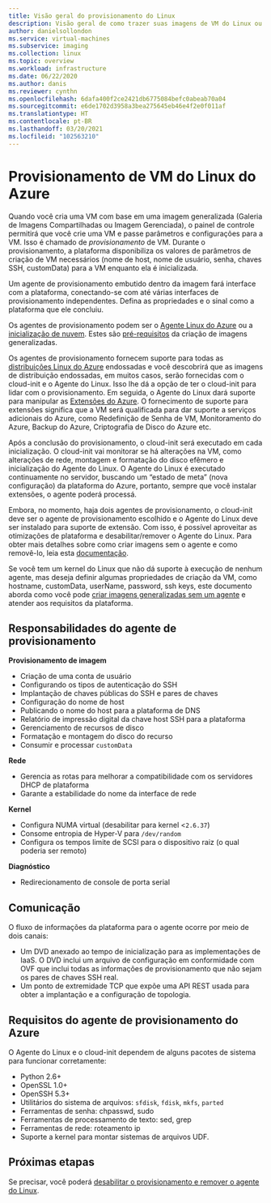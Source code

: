 ```yaml
---
title: Visão geral do provisionamento do Linux
description: Visão geral de como trazer suas imagens de VM do Linux ou criar imagens para serem usadas no Azure.
author: danielsollondon
ms.service: virtual-machines
ms.subservice: imaging
ms.collection: linux
ms.topic: overview
ms.workload: infrastructure
ms.date: 06/22/2020
ms.author: danis
ms.reviewer: cynthn
ms.openlocfilehash: 6dafa400f2ce2421db6775084befc0abeab70a04
ms.sourcegitcommit: e6de1702d3958a3bea275645eb46e4f2e0f011af
ms.translationtype: HT
ms.contentlocale: pt-BR
ms.lasthandoff: 03/20/2021
ms.locfileid: "102563210"
---
```

# <a name="azure-linux-vm-provisioning"></a>Provisionamento de VM do Linux do Azure
Quando você cria uma VM com base em uma imagem generalizada (Galeria de Imagens Compartilhadas ou Imagem Gerenciada), o painel de controle permitirá que você crie uma VM e passe parâmetros e configurações para a VM. Isso é chamado de *provisionamento* de VM. Durante o provisionamento, a plataforma disponibiliza os valores de parâmetros de criação de VM necessários (nome de host, nome de usuário, senha, chaves SSH, customData) para a VM enquanto ela é inicializada. 

Um agente de provisionamento embutido dentro da imagem fará interface com a plataforma, conectando-se com até várias interfaces de provisionamento independentes. Defina as propriedades e o sinal como a plataforma que ele concluiu. 

Os agentes de provisionamento podem ser o [Agente Linux do Azure](../extensions/agent-linux.md) ou a [inicialização de nuvem](./using-cloud-init.md). Estes são [pré-requisitos](create-upload-generic.md) da criação de imagens generalizadas.

Os agentes de provisionamento fornecem suporte para todas as [distribuições Linux do Azure](./endorsed-distros.md) endossadas e você descobrirá que as imagens de distribuição endossadas, em muitos casos, serão fornecidas com o cloud-init e o Agente do Linux. Isso lhe dá a opção de ter o cloud-init para lidar com o provisionamento. Em seguida, o Agente do Linux dará suporte para manipular as [Extensões do Azure](../extensions/features-windows.md). O fornecimento de suporte para extensões significa que a VM será qualificada para dar suporte a serviços adicionais do Azure, como Redefinição de Senha de VM, Monitoramento do Azure, Backup do Azure, Criptografia de Disco do Azure etc.

Após a conclusão do provisionamento, o cloud-init será executado em cada inicialização. O cloud-init vai monitorar se há alterações na VM, como alterações de rede, montagem e formatação do disco efêmero e inicialização do Agente do Linux. O Agente do Linux é executado continuamente no servidor, buscando um “estado de meta” (nova configuração) da plataforma do Azure, portanto, sempre que você instalar extensões, o agente poderá processá.

Embora, no momento, haja dois agentes de provisionamento, o cloud-init deve ser o agente de provisionamento escolhido e o Agente do Linux deve ser instalado para suporte de extensão. Com isso, é possível aproveitar as otimizações de plataforma e desabilitar/remover o Agente do Linux. Para obter mais detalhes sobre como criar imagens sem o agente e como removê-lo, leia esta [documentação](disable-provisioning.md).

Se você tem um kernel do Linux que não dá suporte à execução de nenhum agente, mas deseja definir algumas propriedades de criação da VM, como hostname, customData, userName, password, ssh keys, este documento aborda como você pode [criar imagens generalizadas sem um agente](no-agent.md) e atender aos requisitos da plataforma.


## <a name="provisioning-agent-responsibilities"></a>Responsabilidades do agente de provisionamento

**Provisionamento de imagem**
  
- Criação de uma conta de usuário
- Configurando os tipos de autenticação do SSH
- Implantação de chaves públicas do SSH e pares de chaves
- Configuração do nome de host
- Publicando o nome do host para a plataforma de DNS
- Relatório de impressão digital da chave host SSH para a plataforma
- Gerenciamento de recursos de disco
- Formatação e montagem do disco do recurso
- Consumir e processar `customData`
 
**Rede**
  
- Gerencia as rotas para melhorar a compatibilidade com os servidores DHCP de plataforma
- Garante a estabilidade do nome da interface de rede

**Kernel**
  
- Configura NUMA virtual (desabilitar para kernel <`2.6.37`)
- Consome entropia de Hyper-V para `/dev/random`
- Configura os tempos limite de SCSI para o dispositivo raiz (o qual poderia ser remoto)

**Diagnóstico**
  
- Redirecionamento de console de porta serial

## <a name="communication"></a>Comunicação
O fluxo de informações da plataforma para o agente ocorre por meio de dois canais:

- Um DVD anexado ao tempo de inicialização para as implementações de IaaS. O DVD inclui um arquivo de configuração em conformidade com OVF que inclui todas as informações de provisionamento que não sejam os pares de chaves SSH real.
- Um ponto de extremidade TCP que expõe uma API REST usada para obter a implantação e a configuração de topologia.


## <a name="azure-provisioning-agent-requirements"></a>Requisitos do agente de provisionamento do Azure
O Agente do Linux e o cloud-init dependem de alguns pacotes de sistema para funcionar corretamente:
- Python 2.6+
- OpenSSL 1.0+
- OpenSSH 5.3+
- Utilitários do sistema de arquivos: `sfdisk`, `fdisk`, `mkfs`, `parted`
- Ferramentas de senha: chpasswd, sudo
- Ferramentas de processamento de texto: sed, grep
- Ferramentas de rede: roteamento ip
- Suporte a kernel para montar sistemas de arquivos UDF.

## <a name="next-steps"></a>Próximas etapas

Se precisar, você poderá [desabilitar o provisionamento e remover o agente do Linux](disable-provisioning.md).
